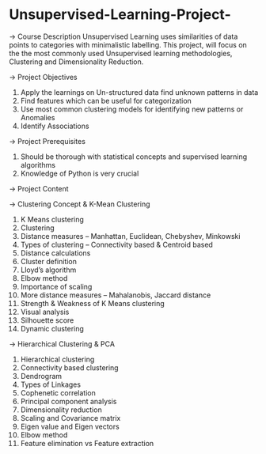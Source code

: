 # Unsupervised-Learning-Project-

-> Course Description 
Unsupervised Learning uses similarities of data points to categories with minimalistic labelling. This project, will focus on the the most commonly used Unsupervised learning methodologies, Clustering and Dimensionality Reduction.

 

-> Project Objectives
1. Apply the learnings on Un-structured data find unknown patterns in data
2.  Find features which can be useful for categorization
3.  Use most common clustering models for identifying new patterns or Anomalies
4.  Identify Associations
 

-> Project Prerequisites
1. Should be thorough with statistical concepts and supervised learning algorithms
2. Knowledge of Python is very crucial
 
 

-> Project Content

-> Clustering Concept & K-Mean Clustering
1. K Means clustering
2. Clustering
3. Distance measures – Manhattan, Euclidean, Chebyshev, Minkowski
4. Types of clustering – Connectivity based &amp; Centroid based
5. Distance calculations
6. Cluster definition
7. Lloyd’s algorithm
8. Elbow method
9. Importance of scaling
10. More distance measures – Mahalanobis, Jaccard distance
11. Strength &amp; Weakness of K Means clustering
12. Visual analysis
13. Silhouette score
14. Dynamic clustering

-> Hierarchical Clustering & PCA
1. Hierarchical clustering
2. Connectivity based clustering
3. Dendrogram
4. Types of Linkages
5. Cophenetic correlation
6. Principal component analysis
7. Dimensionality reduction
8. Scaling and Covariance matrix
9. Eigen value and Eigen vectors
10. Elbow method
11. Feature elimination vs Feature extraction
